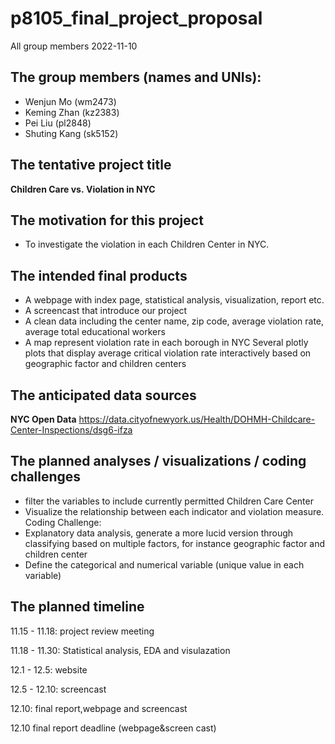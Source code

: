 p8105_final_project_proposal
================
All group members
2022-11-10

## The group members (names and UNIs):

-   Wenjun Mo (wm2473)
-   Keming Zhan (kz2383)
-   Pei Liu (pl2848)
-   Shuting Kang (sk5152)

## The tentative project title

**Children Care vs. Violation in NYC**

## The motivation for this project

-   To investigate the violation in each Children Center in NYC.

## The intended final products

-   A webpage with index page, statistical analysis, visualization,
    report etc.
-   A screencast that introduce our project
-   A clean data including the center name, zip code, average violation
    rate, average total educational workers
-   A map represent violation rate in each borough in NYC Several plotly
    plots that display average critical violation rate interactively
    based on geographic factor and children centers

## The anticipated data sources

**NYC Open Data**
<https://data.cityofnewyork.us/Health/DOHMH-Childcare-Center-Inspections/dsg6-ifza>

## The planned analyses / visualizations / coding challenges

-   filter the variables to include currently permitted Children Care
    Center
-   Visualize the relationship between each indicator and violation
    measure. Coding Challenge:
-   Explanatory data analysis, generate a more lucid version through
    classifying based on multiple factors, for instance geographic
    factor and children center
-   Define the categorical and numerical variable (unique value in each
    variable)

## The planned timeline

11.15 - 11.18: project review meeting

11.18 - 11.30: Statistical analysis, EDA and visulazation

12.1 - 12.5: website

12.5 - 12.10: screencast

12.10: final report,webpage and screencast

12.10 final report deadline (webpage&screen cast)
